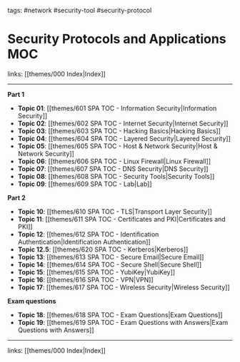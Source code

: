 tags: #network #security-tool #security-protocol

# Security Protocols and Applications MOC

links: [[themes/000 Index|Index]]

---
**Part 1**

- **Topic 01**: [[themes/601 SPA TOC - Information Security|Information Security]]
- **Topic 02**: [[themes/602 SPA TOC - Internet Security|Internet Security]]
- **Topic 03**: [[themes/603 SPA TOC - Hacking Basics|Hacking Basics]]
- **Topic 04**: [[themes/604 SPA TOC - Layered Security|Layered Security]]
- **Topic 05**: [[themes/605 SPA TOC - Host & Network Security|Host & Network Security]]
- **Topic 06**: [[themes/606 SPA TOC - Linux Firewall|Linux Firewall]]
- **Topic 07**: [[themes/607 SPA TOC - DNS Security|DNS Security]]
- **Topic 08**: [[themes/608 SPA TOC - Security Tools|Security Tools]]
- **Topic 09**: [[themes/609 SPA TOC - Lab|Lab]]

**Part 2**

* **Topic 10**: [[themes/610 SPA TOC - TLS|Transport Layer Security]]
* **Topic 11**: [[themes/611 SPA TOC - Certificates and PKI|Certificates and PKI]]
* **Topic 12**: [[themes/612 SPA TOC - Identification Authentication|Identification Authentication]]
* **Topic 12.5**: [[themes/620 SPA TOC - Kerberos|Kerberos]]
* **Topic 13**: [[themes/613 SPA TOC - Secure Email|Secure Email]]
* **Topic 14**: [[themes/614 SPA TOC - Secure Shell|Secure Shell]]
* **Topic 15**: [[themes/615 SPA TOC - YubiKey|YubiKey]]
* **Topic 16**: [[themes/616 SPA TOC - VPN|VPN]]
* **Topic 17**: [[themes/617 SPA TOC - Wireless Security|Wireless Security]]

**Exam questions**

* **Topic 18**: [[themes/618 SPA TOC - Exam Questions|Exam Questions]]
* **Topic 19**: [[themes/619 SPA TOC - Exam Questions with Answers|Exam Questions with Answers]]

---
links: [[themes/000 Index|Index]]